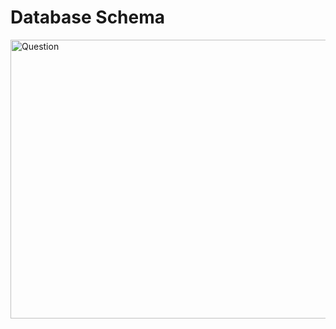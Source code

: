 # Database Schema

<a data-flickr-embed="true" href="https://www.flickr.com/photos/197661703@N05/53063937106/in/dateposted-public/" title="Question"><img src="https://live.staticflickr.com/65535/53063937106_3f802213d1_o.jpg" width="1239" height="446" alt="Question"/></a>
